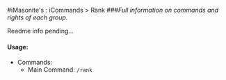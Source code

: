 #iMasonite's : iCommands > Rank
###*Full information on commands and rights of each group.*

<p>Readme info pending...</p>

####  Usage:
* Commands:
	* Main Command: ```/rank```
